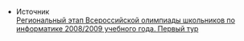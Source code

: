 - Источник  
[Региональный этап Всероссийской олимпиады школьников по информатике 2008/2009 учебного года. Первый тур](http://inf777.narod.ru/podgotovka_k_olympiad/zadachi_s_resh/lawn.htm)
